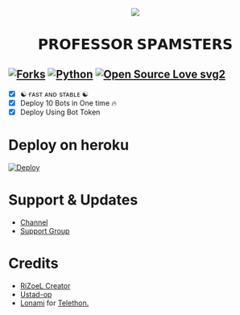<p align="center">
  <img src="https://te.legra.ph/file/8f38c2a68e7a4c2e3f6c9.jpg">
</p>
<h1 align="center">
  <b>𝗣𝗥𝗢𝗙𝗘𝗦𝗦𝗢𝗥 𝗦𝗣𝗔𝗠𝗦𝗧𝗘𝗥𝗦</b>
</h1>

[![Forks](https://img.shields.io/github/forks/MrRizoel/Spambot?style=flat-square&color=orange)](https://github.com/MrRizoel/Spambot/fork)
[![Python](https://img.shields.io/badge/Python-v3.9.7-blue)](https://www.python.org/)
[![Open Source Love svg2](https://badges.frapsoft.com/os/v2/open-source.svg?v=103)](https://github.com/MrRizoel/Spambot)   
----
 
- [x] ☯︎ ғᴀsᴛ ᴀɴᴅ sᴛᴀʙʟᴇ ☯︎
- [x] Deploy 10 Bots in One time 🔥
- [x] Deploy Using Bot Token 

# Deploy on heroku

[![Deploy](https://www.herokucdn.com/deploy/button.svg)](https://heroku.com/deploy?template=https://github.com/Agora-OS/PROFESSOR-SPAMSTERS)


# Support & Updates
* [Channel](https://t.me/Agorabot_info)
* [Support Group](https://t.me/AGORA_SPAM_OFFICIAL)

# Credits
* [RiZoeL Creator](https://github.com/MrRizoel)
* [Ustad-op](https://github.com/Ustad-Op)
* [Lonami](https://github.com/LonamiWebs/) for [Telethon.](https://github.com/LonamiWebs/Telethon)
